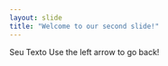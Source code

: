 ```yaml
---
layout: slide
title: "Welcome to our second slide!"
---
```

Seu Texto
Use the left arrow to go back!
